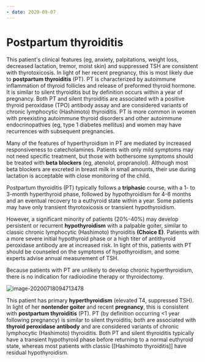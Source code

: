 ```yaml
---
- date: 2020-09-07
---
```


# Postpartum thyroiditis

<!-- postpartum thyroiditis sx, rx, complications -->

This patient's clinical features (eg, anxiety, palpitations, weight loss, decreased lactation, tremor, moist skin) and suppressed TSH are consistent with thyrotoxicosis. In light of her recent pregnancy, this is most likely due to **postpartum thyroiditis** (PT). PT is characterized by autoimmune inflammation of thyroid follicles and release of preformed thyroid hormone. It is similar to silent thyroiditis but by definition occurs within a year of pregnancy. Both PT and silent thyroiditis are associated with a positive thyroid peroxidase (TPO) antibody assay and are considered variants of chronic lymphocytic (Hashimoto) thyroiditis. PT is more common in women with preexisting autoimmune thyroid disorders and other autoimmune endocrinopathies (eg, type 1 diabetes mellitus) and women may have recurrences with subsequent pregnancies.

Many of the features of hyperthyroidism in PT are mediated by increased responsiveness to catecholamines. Patients with only mild symptoms may not need specific treatment, but those with bothersome symptoms should be treated with **beta blockers** (eg, atenolol, propranolol). Although most beta blockers are excreted in breast milk in small amounts, their use during lactation is acceptable with close monitoring of the child.

Postpartum thyroiditis (PT) typically follows a **triphasic** course, with a 1- to 3-month hyperthyroid phase, followed by hypothyroidism for 4-6 months and an eventual recovery to a euthyroid state within a year. Some patients may have only transient thyrotoxicosis or transient hypothyroidism.

However, a significant minority of patients (20%-40%) may develop persistent or recurrent **hypothyroidism** with a palpable goiter, similar to classic chronic lymphocytic (Hashimoto) thyroiditis **(Choice E)**. Patients with a more severe initial hypothyroid phase or a high titer of antithyroid peroxidase antibody are at increased risk. In light of this, patients with PT should be counseled on the symptoms of hypothyroidism, and some experts advise annual measurement of TSH.

Because patients with PT are unlikely to develop chronic hyperthyroidism, there is no indication for radioiodine therapy or thyroidectomy.

![image-20200718094713478](https://photos.thisispiggy.com/file/wikiFiles/image-20200718094713478.png)

This patient has primary **hyperthyroidism** (elevated T4, suppressed TSH). In light of her **nontender goiter** and recent **pregnancy**, this is consistent with **postpartum thyroiditis** (PT). PT (by definition occurring <1 year following pregnancy) is similar to silent thyroiditis; both are associated with **thyroid peroxidase antibody** and are considered variants of chronic lymphocytic (Hashimoto)  thyroiditis. Both PT and silent thyroiditis typically have a transient  hypothyroid phase before returning to a normal euthyroid state, whereas  most patients with classic [[Hashimoto thyroiditis]] have residual hypothyroidism.

